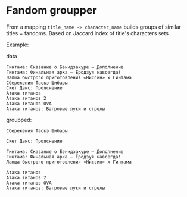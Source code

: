 # Fandom groupper

From a mapping `title_name -> character_name` builds groups of similar titles = fandoms. Based on Jaccard index of title's characters sets

Example:

data
```
Гинтама: Сказание о Бэнидзакуре — Дополнение
Гинтама: Финальная арка — Ёродзуя навсегда! 
Лапша быстрого приготовления «Ниссин» x Гинтама 
Сбережения Таскэ Шибары
Скет Данс: Прояснение
Атака титанов
Атака титанов 2
Атака титанов OVA
Атака титанов: Багровые луки и стрелы
```

groupped: 

```
Сбережения Таскэ Шибары

Скет Данс: Прояснение

Гинтама: Сказание о Бэнидзакуре — Дополнение
Гинтама: Финальная арка — Ёродзуя навсегда! 
Лапша быстрого приготовления «Ниссин» x Гинтама

Атака титанов
Атака титанов 2
Атака титанов OVA
Атака титанов: Багровые луки и стрелы
```
